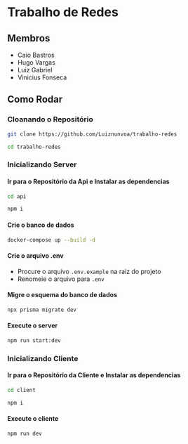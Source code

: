 # Trabalho de Redes

## Membros 
<ul>
  <li>Caio Bastros</li>
  <li>Hugo Vargas</li>
  <li>Luiz Gabriel</li>
  <li>Vinicius Fonseca</li>
</ul>

## Como Rodar

### Cloanando o Repositório
```sh
git clone https://github.com/Luiznunvoa/trabalho-redes
```
```sh
cd trabalho-redes
```

### Inicializando Server

#### Ir para o Repositório da Api e Instalar as dependencias

```sh
cd api
```

```sh
npm i
```

#### Crie o banco de dados

```sh
docker-compose up --build -d
```

#### Crie o arquivo .env

<ul>
  <li>Procure o arquivo <code>.env.example</code> na raiz do projeto</li>
  <li>Renomeie o arquivo para <code>.env</code></li>
</ul>

#### Migre o esquema do banco de dados

```sh
npx prisma migrate dev
```

#### Execute o server

```sh
npm run start:dev
```

### Inicializando Cliente


#### Ir para o Repositório da Cliente e Instalar as dependencias

```sh
cd client
```

```sh
npm i
```

#### Execute o cliente

```sh
npm run dev
```

